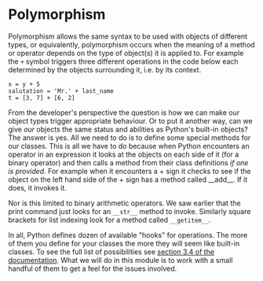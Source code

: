 # Polymorphism

Polymorphism allows the same syntax to be used with objects of different
types, or equivalently, polymorphism occurs when the meaning of a method
or operator depends on the type of object(s) it is applied to. For
example the `+` symbol triggers three different operations in the code
below each determined by the objects surrounding it, i.e. by its
context.

    x = y + 5
    salutation = 'Mr.' + last_name
    t = [3, 7] + [6, 2]

From the developer's perspective the question is how we can make our
object types trigger appropriate behaviour. Or to put it another way,
can we give *our* objects the same status and abilities as Python's
built-in objects? The answer is yes. All we need to do is to define some
special methods for our classes. This is all we have to do because when
Python encounters an operator in an expression it looks at the objects
on each side of it (for a binary operator) and then calls a method from
their class definitions *if one is provided*. For example when it
encounters a + sign it checks to see if the object on the left hand side
of the + sign has a method called \_\_add\_\_. If it does, it invokes
it.

Nor is this limited to binary arithmetic operators. We saw earlier that
the print command just looks for an `__str__` method to invoke.
Similarly square brackets for list indexing look for a method
called `__getitem__`.

In all, Python defines dozen of available "hooks" for operations. The
more of them you define for your classes the more they will seem like
built-in classes. To see the full list of possibilities see [section 3.4
of the
documentation](http://docs.python.org/reference/datamodel.html#special-method-names).
What we will do in this module is to work with a small handful of them
to get a feel for the issues involved.
